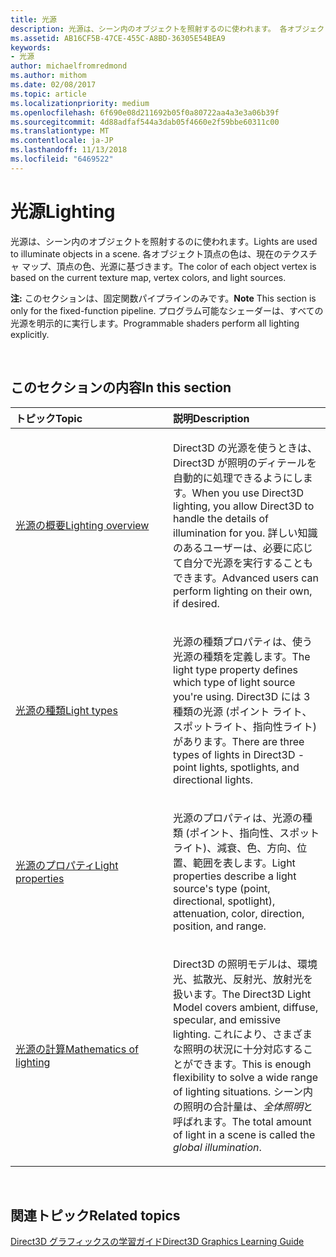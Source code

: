 ```yaml
---
title: 光源
description: 光源は、シーン内のオブジェクトを照射するのに使われます。 各オブジェクト頂点の色は、現在のテクスチャ マップ、頂点の色、光源に基づきます。
ms.assetid: AB16CF5B-47CE-455C-A8BD-36305E54BEA9
keywords:
- 光源
author: michaelfromredmond
ms.author: mithom
ms.date: 02/08/2017
ms.topic: article
ms.localizationpriority: medium
ms.openlocfilehash: 6f690e08d211692b05f0a80722aa4a3e3a06b39f
ms.sourcegitcommit: 4d88adfaf544a3dab05f4660e2f59bbe60311c00
ms.translationtype: MT
ms.contentlocale: ja-JP
ms.lasthandoff: 11/13/2018
ms.locfileid: "6469522"
---
```

# <a name="lighting"></a><span data-ttu-id="b95fb-105">光源</span><span class="sxs-lookup"><span data-stu-id="b95fb-105">Lighting</span></span>


<span data-ttu-id="b95fb-106">光源は、シーン内のオブジェクトを照射するのに使われます。</span><span class="sxs-lookup"><span data-stu-id="b95fb-106">Lights are used to illuminate objects in a scene.</span></span> <span data-ttu-id="b95fb-107">各オブジェクト頂点の色は、現在のテクスチャ マップ、頂点の色、光源に基づきます。</span><span class="sxs-lookup"><span data-stu-id="b95fb-107">The color of each object vertex is based on the current texture map, vertex colors, and light sources.</span></span>

<span data-ttu-id="b95fb-108">**注:** このセクションは、固定関数パイプラインのみです。</span><span class="sxs-lookup"><span data-stu-id="b95fb-108">**Note** This section is only for the fixed-function pipeline.</span></span> <span data-ttu-id="b95fb-109">プログラム可能なシェーダーは、すべての光源を明示的に実行します。</span><span class="sxs-lookup"><span data-stu-id="b95fb-109">Programmable shaders perform all lighting explicitly.</span></span>

 

## <a name="span-idin-this-sectionspanin-this-section"></a><span data-ttu-id="b95fb-110"><span id="in-this-section"></span>このセクションの内容</span><span class="sxs-lookup"><span data-stu-id="b95fb-110"><span id="in-this-section"></span>In this section</span></span>


<table>
<colgroup>
<col width="50%" />
<col width="50%" />
</colgroup>
<thead>
<tr class="header">
<th align="left"><span data-ttu-id="b95fb-111">トピック</span><span class="sxs-lookup"><span data-stu-id="b95fb-111">Topic</span></span></th>
<th align="left"><span data-ttu-id="b95fb-112">説明</span><span class="sxs-lookup"><span data-stu-id="b95fb-112">Description</span></span></th>
</tr>
</thead>
<tbody>
<tr class="odd">
<td align="left"><p><a href="lighting-overview.md"><span data-ttu-id="b95fb-113">光源の概要</span><span class="sxs-lookup"><span data-stu-id="b95fb-113">Lighting overview</span></span></a></p></td>
<td align="left"><p><span data-ttu-id="b95fb-114">Direct3D の光源を使うときは、Direct3D が照明のディテールを自動的に処理できるようにします。</span><span class="sxs-lookup"><span data-stu-id="b95fb-114">When you use Direct3D lighting, you allow Direct3D to handle the details of illumination for you.</span></span> <span data-ttu-id="b95fb-115">詳しい知識のあるユーザーは、必要に応じて自分で光源を実行することもできます。</span><span class="sxs-lookup"><span data-stu-id="b95fb-115">Advanced users can perform lighting on their own, if desired.</span></span></p></td>
</tr>
<tr class="even">
<td align="left"><p><a href="light-types.md"><span data-ttu-id="b95fb-116">光源の種類</span><span class="sxs-lookup"><span data-stu-id="b95fb-116">Light types</span></span></a></p></td>
<td align="left"><p><span data-ttu-id="b95fb-117">光源の種類プロパティは、使う光源の種類を定義します。</span><span class="sxs-lookup"><span data-stu-id="b95fb-117">The light type property defines which type of light source you're using.</span></span> <span data-ttu-id="b95fb-118">Direct3D には 3 種類の光源 (ポイント ライト、スポットライト、指向性ライト) があります。</span><span class="sxs-lookup"><span data-stu-id="b95fb-118">There are three types of lights in Direct3D - point lights, spotlights, and directional lights.</span></span></p></td>
</tr>
<tr class="odd">
<td align="left"><p><a href="light-properties.md"><span data-ttu-id="b95fb-119">光源のプロパティ</span><span class="sxs-lookup"><span data-stu-id="b95fb-119">Light properties</span></span></a></p></td>
<td align="left"><p><span data-ttu-id="b95fb-120">光源のプロパティは、光源の種類 (ポイント、指向性、スポットライト)、減衰、色、方向、位置、範囲を表します。</span><span class="sxs-lookup"><span data-stu-id="b95fb-120">Light properties describe a light source's type (point, directional, spotlight), attenuation, color, direction, position, and range.</span></span></p></td>
</tr>
<tr class="even">
<td align="left"><p><a href="mathematics-of-lighting.md"><span data-ttu-id="b95fb-121">光源の計算</span><span class="sxs-lookup"><span data-stu-id="b95fb-121">Mathematics of lighting</span></span></a></p></td>
<td align="left"><p><span data-ttu-id="b95fb-122">Direct3D の照明モデルは、環境光、拡散光、反射光、放射光を扱います。</span><span class="sxs-lookup"><span data-stu-id="b95fb-122">The Direct3D Light Model covers ambient, diffuse, specular, and emissive lighting.</span></span> <span data-ttu-id="b95fb-123">これにより、さまざまな照明の状況に十分対応することができます。</span><span class="sxs-lookup"><span data-stu-id="b95fb-123">This is enough flexibility to solve a wide range of lighting situations.</span></span> <span data-ttu-id="b95fb-124">シーン内の照明の合計量は、<em>全体照明</em>と呼ばれます。</span><span class="sxs-lookup"><span data-stu-id="b95fb-124">The total amount of light in a scene is called the <em>global illumination</em>.</span></span></p></td>
</tr>
</tbody>
</table>

 

## <a name="span-idrelated-topicsspanrelated-topics"></a><span data-ttu-id="b95fb-125"><span id="related-topics"></span>関連トピック</span><span class="sxs-lookup"><span data-stu-id="b95fb-125"><span id="related-topics"></span>Related topics</span></span>


[<span data-ttu-id="b95fb-126">Direct3D グラフィックスの学習ガイド</span><span class="sxs-lookup"><span data-stu-id="b95fb-126">Direct3D Graphics Learning Guide</span></span>](index.md)

 

 





